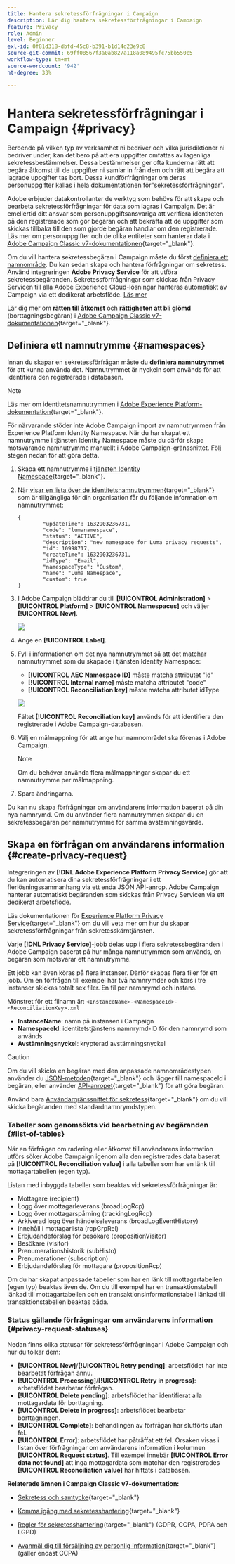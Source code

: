 ```yaml
---
title: Hantera sekretessförfrågningar i Campaign
description: Lär dig hantera sekretessförfrågningar i Campaign
feature: Privacy
role: Admin
level: Beginner
exl-id: 0f81d318-dbfd-45c8-b391-b1d14d23e9c8
source-git-commit: 69ff08567f3a0ab827a118a089495fc75bb550c5
workflow-type: tm+mt
source-wordcount: '942'
ht-degree: 33%

---
```


# Hantera sekretessförfrågningar i Campaign {#privacy}

Beroende på vilken typ av verksamhet ni bedriver och vilka jurisdiktioner ni bedriver under, kan det bero på att era uppgifter omfattas av lagenliga sekretessbestämmelser. Dessa bestämmelser ger ofta kunderna rätt att begära åtkomst till de uppgifter ni samlar in från dem och rätt att begära att lagrade uppgifter tas bort. Dessa kundförfrågningar om deras personuppgifter kallas i hela dokumentationen för&quot;sekretessförfrågningar&quot;.

Adobe erbjuder datakontrollanter de verktyg som behövs för att skapa och bearbeta sekretessförfrågningar för data som lagras i Campaign. Det är emellertid ditt ansvar som personuppgiftsansvariga att verifiera identiteten på den registrerade som gör begäran och att bekräfta att de uppgifter som skickas tillbaka till den som gjorde begäran handlar om den registrerade. Läs mer om personuppgifter och de olika entiteter som hanterar data i [Adobe Campaign Classic v7-dokumentationen](https://experienceleague.adobe.com/docs/campaign-classic/using/getting-started/privacy/privacy-and-recommendations.html#personal-data){target="_blank"}.


Om du vill hantera sekretessbegäran i Campaign måste du först [definiera ett namnområde](#namespaces). Du kan sedan skapa och hantera förfrågningar om sekretess. Använd integreringen **Adobe Privacy Service** för att utföra sekretessbegäranden. Sekretessförfrågningar som skickas från Privacy Servicen till alla Adobe Experience Cloud-lösningar hanteras automatiskt av Campaign via ett dedikerat arbetsflöde. [Läs mer](#create-privacy-request)

Lär dig mer om **rätten till åtkomst** och **rättigheten att bli glömd** (borttagningsbegäran) i [Adobe Campaign Classic v7-dokumentationen](https://experienceleague.adobe.com/docs/campaign-classic/using/getting-started/privacy/privacy-management.html#right-access-forgotten){target="_blank"}.

<!--
>[!NOTE]
>
>This capability is available starting Campaign v8.3. To check your version, refer to [this section](compatibility-matrix.md#how-to-check-your-campaign-version-and-buildversion)-->

## Definiera ett namnutrymme {#namespaces}

Innan du skapar en sekretessförfrågan måste du **definiera namnutrymmet** för att kunna använda det. Namnutrymmet är nyckeln som används för att identifiera den registrerade i databasen.

>[!NOTE]
>
>Läs mer om identitetsnamnutrymmen i [Adobe Experience Platform-dokumentation](https://experienceleague.adobe.com/docs/experience-platform/identity/namespaces.html?lang=sv){target="_blank"}.

För närvarande stöder inte Adobe Campaign import av namnutrymmen från Experience Platform Identity Namespace. När du har skapat ett namnutrymme i tjänsten Identity Namespace måste du därför skapa motsvarande namnutrymme manuellt i Adobe Campaign-gränssnittet. Följ stegen nedan för att göra detta.

<!--v7?
Three namespaces are available out-of-the-box: email, phone and mobile phone. If you need a different namespace (a recipient custom field, for example), you can create a new one from **[!UICONTROL Administration]** > **[!UICONTROL Platform]** > **[!UICONTROL Namespaces]**.

>[!NOTE]
>
>For optimal performance, it is recommended to use out-of-the-box namespaces.
-->

1. Skapa ett namnutrymme i [tjänsten Identity Namespace](https://developer.adobe.com/experience-platform-apis/references/identity-service/#tag/Identity-Namespace){target="_blank"}.

1. När [visar en lista över de identitetsnamnutrymmen](https://developer.adobe.com/experience-platform-apis/references/identity-service/#operation/getIdNamespaces){target="_blank"} som är tillgängliga för din organisation får du följande information om namnutrymmet:

   ```
   {
           "updateTime": 1632903236731,
           "code": "lumanamespace",
           "status": "ACTIVE",
           "description": "new namespace for Luma privacy requests",
           "id": 10998717,
           "createTime": 1632903236731,
           "idType": "Email",
           "namespaceType": "Custom",
           "name": "Luma Namespace",
           "custom": true
   }
   ```

1. I Adobe Campaign bläddrar du till **[!UICONTROL Administration]** > **[!UICONTROL Platform]** > **[!UICONTROL Namespaces]** och väljer **[!UICONTROL New]**.

   ![](assets/privacy-namespaces-new.png)

1. Ange en **[!UICONTROL Label]**.

1. Fyll i informationen om det nya namnutrymmet så att det matchar namnutrymmet som du skapade i tjänsten Identity Namespace:

   * **[!UICONTROL AEC Namespace ID]** måste matcha attributet &quot;id&quot;
   * **[!UICONTROL Internal name]** måste matcha attributet &quot;code&quot;
   * **[!UICONTROL Reconciliation key]** måste matcha attributet idType

   ![](assets/privacy-namespaces-details.png)

   Fältet **[!UICONTROL Reconciliation key]** används för att identifiera den registrerade i Adobe Campaign-databasen.

1. Välj en målmappning <!--(**[!UICONTROL Recipients]**, **[!UICONTROL Real time event]** or **[!UICONTROL Subscriptions]**)--> för att ange hur namnområdet ska förenas i Adobe Campaign.

   >[!NOTE]
   >
   >Om du behöver använda flera målmappningar skapar du ett namnutrymme per målmappning.

1. Spara ändringarna.

Du kan nu skapa förfrågningar om användarens information baserat på din nya namnrymd. Om du använder flera namnutrymmen skapar du en sekretessbegäran per namnutrymme för samma avstämningsvärde.

## Skapa en förfrågan om användarens information {#create-privacy-request}

Integreringen av **[!DNL Adobe Experience Platform Privacy Service]** gör att du kan automatisera dina sekretessförfrågningar i ett flerlösningssammanhang via ett enda JSON API-anrop. Adobe Campaign hanterar automatiskt begäranden som skickas från Privacy Servicen via ett dedikerat arbetsflöde.

Läs dokumentationen för [Experience Platform Privacy Service](https://experienceleague.adobe.com/docs/experience-platform/privacy/home.html?lang=sv){target="_blank"} om du vill veta mer om hur du skapar sekretessförfrågningar från sekretesskärntjänsten.

Varje **[!DNL Privacy Service]**-jobb delas upp i flera sekretessbegäranden i Adobe Campaign baserat på hur många namnutrymmen som används, en begäran som motsvarar ett namnutrymme.

Ett jobb kan även köras på flera instanser. Därför skapas flera filer för ett jobb. Om en förfrågan till exempel har två namnrymder och körs i tre instanser skickas totalt sex filer. En fil per namnrymd och instans.

Mönstret för ett filnamn är: `<InstanceName>-<NamespaceId>-<ReconciliationKey>.xml`

* **InstanceName**: namn på instansen i Campaign
* **NamespaceId**: identitetstjänstens namnrymd-ID för den namnrymd som används
* **Avstämningsnyckel**: krypterad avstämningsnyckel

>[!CAUTION]
>
>Om du vill skicka en begäran med den anpassade namnområdestypen använder du [JSON-metoden](https://experienceleague.adobe.com/docs/experience-platform/privacy/ui/user-guide.html?lang=sv#json){target="_blank"} och lägger till namespaceId i begäran, eller använder [API-anropet](https://experienceleague.adobe.com/docs/experience-platform/privacy/api/privacy-jobs.html?lang=sv#access-delete){target="_blank"} för att göra begäran.
>
>Använd bara [Användargränssnittet för sekretess](https://experienceleague.adobe.com/docs/experience-platform/privacy/ui/user-guide.html?lang=sv#request-builder){target="_blank"} om du vill skicka begäranden med standardnamnrymdstypen.

### Tabeller som genomsökts vid bearbetning av begäranden {#list-of-tables}

När en förfrågan om radering eller åtkomst till användarens information utförs söker Adobe Campaign igenom alla den registrerades data baserat på **[!UICONTROL Reconciliation value]** i alla tabeller som har en länk till mottagartabellen (egen typ).

Listan med inbyggda tabeller som beaktas vid sekretessförfrågningar är:

* Mottagare (recipient)
* Logg över mottagarleverans (broadLogRcp)
* Logg över mottagarspårning (trackingLogRcp)
* Arkiverad logg över händelseleverans (broadLogEventHistory)
* Innehåll i mottagarlista (rcpGrpRel)
* Erbjudandeförslag för besökare (propositionVisitor)
* Besökare (visitor)
* Prenumerationshistorik (subHisto)
* Prenumerationer (subscription)
* Erbjudandeförslag för mottagare (propositionRcp)

Om du har skapat anpassade tabeller som har en länk till mottagartabellen (egen typ) beaktas även de. Om du till exempel har en transaktionstabell länkad till mottagartabellen och en transaktionsinformationstabell länkad till transaktionstabellen beaktas båda.
<!--
>[!CAUTION]
>
>If you perform Privacy batch requests using profile deletion workflows, please take into consideration the following remarks:
>* Profile deletion via workflows do not process children tables.
>* You need to handle the deletion for all the children tables.
>* Adobe recommends that you create an ETL workflow that add the lines to delete in the Privacy Access table and let the **[!UICONTROL Delete privacy requests data]** workflow perform the deletion. We suggest to limit to 200 profiles per day to delete for performance reasons.-->

### Status gällande förfrågningar om användarens information {#privacy-request-statuses}

Nedan finns olika statusar för sekretessförfrågningar i Adobe Campaign och hur du tolkar dem:

* **[!UICONTROL New]**/**[!UICONTROL Retry pending]**: arbetsflödet har inte bearbetat förfrågan ännu.
* **[!UICONTROL Processing]**/**[!UICONTROL Retry in progress]**: arbetsflödet bearbetar förfrågan.
* **[!UICONTROL Delete pending]**: arbetsflödet har identifierat alla mottagardata för borttagning.
* **[!UICONTROL Delete in progress]**: arbetsflödet bearbetar borttagningen.
* **[!UICONTROL Complete]**: behandlingen av förfrågan har slutförts utan fel.
* **[!UICONTROL Error]**: arbetsflödet har påträffat ett fel. Orsaken visas i listan över förfrågningar om användarens information i kolumnen **[!UICONTROL Request status]**. Till exempel innebär **[!UICONTROL Error data not found]** att inga mottagardata som matchar den registrerades **[!UICONTROL Reconciliation value]** har hittats i databasen.

**Relaterade ämnen i Campaign Classic v7-dokumentation:**

* [Sekretess och samtycke](https://experienceleague.adobe.com/docs/campaign-classic/using/getting-started/privacy/privacy-and-recommendations.html){target="_blank"}

* [Komma igång med sekretesshantering](https://experienceleague.adobe.com/docs/campaign-classic/using/getting-started/privacy/privacy-management.html?lang=sv){target="_blank"}

* [Regler för sekretesshantering](https://experienceleague.adobe.com/docs/campaign-classic/using/getting-started/privacy/privacy-management.html#privacy-management-regulations){target="_blank"} (GDPR, CCPA, PDPA och LGPD)

* [Avanmäl dig till försäljning av personlig information](https://experienceleague.adobe.com/docs/campaign-classic/using/getting-started/privacy/privacy-requests/privacy-requests-ccpa.html){target="_blank"} (gäller endast CCPA)
